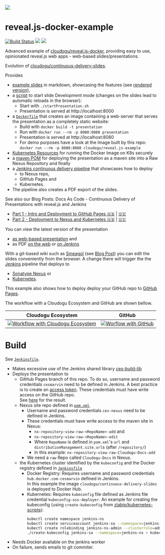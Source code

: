 ![](https://cloudogu.com/assets/blog/2019/revealJS-711db5dd3e495fe26dda7ad44104542b1fceb456c11700a773a2f158bf2c8251.png)

# reveal.js-docker-example
[![Build Status](https://oss.cloudogu.com/jenkins/buildStatus/icon?job=cloudogu-github%2Freveal.js-docker-example%2Fmaster)](https://oss.cloudogu.com/jenkins/blue/organizations/jenkins/cloudogu-github%2Freveal.js-docker-example/branches/)
[![](https://img.shields.io/microbadger/layers/cloudogu/reveal.js-example)](https://hub.docker.com/r/cloudogu/reveal.js-example)
[![](https://img.shields.io/docker/image-size/cloudogu/reveal.js-example)](https://hub.docker.com/r/cloudogu/reveal.js-example)

Advanced example of [cloudogu/reveal.js-docker](https://github.com/cloudogu/reveal.js-docker), 
providing easy to use, opinionated reveal.js web apps - web-based slides/presentations.

Evolution of [cloudogu/continuous-delivery-slides](https://github.com/cloudogu/continuous-delivery-slides).

Provides

* [example slides](docs/slides) in markdown, showcasing the features (see [rendered version](https://cloudogu.github.io/reveal.js-docker-example)),
* a [script](startPresentation.sh) to start slide Development mode (changes on the slides lead to automatic reloads in
  the browser):
  * Start with `./startPresentation.sh`  
  * Presentation is served at http://localhost:8000
* a [`Dockerfile`](Dockerfile) that creates an image containing a web-server that serves the presentation as a
  completely static website:  
  * Build with `docker build -t presentation`
  * Run with `docker run --rm -p 8080:8080 presentation`
  * Presentation is served at http://localhost:8080
  * For demo purposes have a look at the Image built by this repo:  
    `docker run --rm -p 8080:8080 cloudogu/reveal.js-example` 
* [Kubernetes Resources](k8s.yaml) for running the Docker Image on K8s securely
* a [maven POM](pom.xml) for deploying the presentation as a maven site into a Raw Nexus Repository and finally 
* a [Jenkins continuous delivery pipeline](Jenkinsfile) that showcases how to deploy 
  * to Nexus repo,
  * GitHub Pages and
  * Kubernetes.
* The pipeline also creates a PDF export of the slides.

See also our Blog Posts: Docs As Code - Continuous Delivery of Presentations with reveal.js and Jenkins
* [Part 1 - Intro and Deployment to GitHub Pages 🇬🇧](https://cloudogu.com/en/blog/continuous-delivery-with-revealjs) | [🇩🇪](https://cloudogu.com/de/blog/continuous-delivery-mit-revealjs)
* [Part 2 - Deployment to Nexus and Kubernetes 🇬🇧](https://cloudogu.com/en/blog/continuous-delivery-with-revealjs-part-2) | [🇩🇪](https://cloudogu.com/de/blog/continuous-delivery-mit-revealjs-teil-2)

You can view the latest version of the presentation 
* [as web-based presentation](https://cloudogu.github.io/reveal.js-docker-example) and
* as PDF [on the web](https://cloudogu.github.io/reveal.js-docker-example/pdf/Cloudogu%20-%20reveal.js-docker.pdf)
  or [on Jenkins](https://oss.cloudogu.com/jenkins/job/cloudogu-github/job/reveal.js-docker-example/job/master/lastSuccessfulBuild/artifact/)

With a git-based wiki such as [Smeagol](https://github.com/cloudogu/smeagol) 
(see [Blog Post](https://cloudogu.com/blog/smeagol)) you can edit the slides conveniently from the browser. A change there will trigger the  the [Jenkins](https://jenkins.io/) pipeline that deploys to 
* [Sonatype Nexus](https://www.sonatype.com/nexus-repository-oss) or 
* [Kubernetes](https://kubernetes.io/).

This example also shows how to deploy deploy your GitHub repo to [GitHub Pages](https://pages.github.com/).

The workflow with a Cloudogu Ecosystem and GitHub are shown bellow.

|Cloudogu Ecosystem  | GitHub   |
|--------------------|----------|
|[![Workflow with Cloudogu Ecosystem](http://www.plantuml.com/plantuml/svg/ZP1VQzim5CMVfqznc-t1WpX-3QM4bjIKDOazvWRsLbpfrj6YFqPNsbR6llkaLbd3nbZyO0xd_93EqINvtlcW5JiJ-2WDmdBTRg_Rc-tsqnfstezqNbMk_pORfD-5Xq3ek3KUZPzngokkR11s2DMeUfFEAGzEIQEJ7gdIFNbqx4mQheB0uDJn7HMtMbip6rE7Vp7fFAg-eDbBGwUWXnAdiCJrIPZ6Vh3g5DJWz_2VcjvQHTL-dZ7MM84mMURQK7DBJ-HHJw0du4XmSV7kC6gnW1_iJJhf_hPkLX-QhiXFCuNR5_4UtZu-VvdhbfiYxfn25EMcD_s0xYzcKr_TjEiY3utiY_YJQ-hFswvutZXjqlyL-CdONTkkxrVpheZRfh0A3-WCUZo2s1Ntre70hwZiY8wntnBASW7vVZY7IIsaXqv9WJHX1pyXNCVuOw0TYp8v-G6YU-VaCA1ZsKbXwfgYQnoLVNfDOhIV7mNi4eq8Mlq2)](http://www.plantuml.com/plantuml/uml/ZP1VQzim5CMVfqznc-t1WpX-3QM4bjIKDOazvWRsLbpfrj6YFqPNsbR6llkaLbd3nbZyO0xd_93EqINvtlcW5JiJ-2WDmdBTRg_Rc-tsqnfstezqNbMk_pORfD-5Xq3ek3KUZPzngokkR11s2DMeUfFEAGzEIQEJ7gdIFNbqx4mQheB0uDJn7HMtMbip6rE7Vp7fFAg-eDbBGwUWXnAdiCJrIPZ6Vh3g5DJWz_2VcjvQHTL-dZ7MM84mMURQK7DBJ-HHJw0du4XmSV7kC6gnW1_iJJhf_hPkLX-QhiXFCuNR5_4UtZu-VvdhbfiYxfn25EMcD_s0xYzcKr_TjEiY3utiY_YJQ-hFswvutZXjqlyL-CdONTkkxrVpheZRfh0A3-WCUZo2s1Ntre70hwZiY8wntnBASW7vVZY7IIsaXqv9WJHX1pyXNCVuOw0TYp8v-G6YU-VaCA1ZsKbXwfgYQnoLVNfDOhIV7mNi4eq8Mlq2) | [![Worflow with GitHub](http://www.plantuml.com/plantuml/svg/dPDlJren5CPVhv_YY7l14k7gJ0mnXgY8JZ5S9v8iMPQRSdkyTFIsT_qZCyk--tfBnyLiCsHzGKgVNv_dz70uDPPgwqf1TXW-Seamk4sd5-dLT7f_2tDhAtES99ekkmMtSpTp1dMkf4LfkxagarmenrJXaafGMVjqVfzqJAMvHPEKr5ZKXEnmcGl7q6cn6PBKi4c-ebnmQRgLztWTNMTkmvgyt0ehaHPAR8DA_ExCww1LIfXaqOlOkhNNWtIyNLkjgoZJXqrNkLSxZvvOj_NfeBlVtNzHG_HFl4EfP0Z_gyxmgVOpoIeyeyB-6mwXT8b6bLXVoCmtHpLkUM795xn2nccstFB6JAb5x1inVYGggca9L6krX1y4OA24qh2x7nRvkGb9nJ0mvpHV55evoIBz_f0UCbOhIZFKyVJWwAZNywSlNMXkbVuV6xXKqlvHthWkgZM8Cml3N9bdOx5i0L03EHeuENcRHxdVzy5lwZdAReRZqVLuqev_Z3suMMtUmUvZM94R3pzD9-qmbNlZ-hC1VBeCwLVSVd2pLXrOpA4ER7vv7ndvyERBi-pg-Y6RV9oUtG_RnLnZfVQ20zpxRQjn3-nvceuyLT42VOan2Exghn6DXP27DBtDHhr9Uz7pvCZDK4kqQ1gAh3hlfnE5gb2JLJfqFiyvOoY_z24c4HAx0fq-XAV3CLnW9THpetZ9HpK2MHi7BPeVGsl8k8M9uCpN73C34Pqyyg1vKQ3UJ8sLUF7EcJavHSbSANu1)](http://www.plantuml.com/plantuml/uml/dPDlJren5CPVhv_YY7l14k7gJ0mnXgY8JZ5S9v8iMPQRSdkyTFIsT_qZCyk--tfBnyLiCsHzGKgVNv_dz70uDPPgwqf1TXW-Seamk4sd5-dLT7f_2tDhAtES99ekkmMtSpTp1dMkf4LfkxagarmenrJXaafGMVjqVfzqJAMvHPEKr5ZKXEnmcGl7q6cn6PBKi4c-ebnmQRgLztWTNMTkmvgyt0ehaHPAR8DA_ExCww1LIfXaqOlOkhNNWtIyNLkjgoZJXqrNkLSxZvvOj_NfeBlVtNzHG_HFl4EfP0Z_gyxmgVOpoIeyeyB-6mwXT8b6bLXVoCmtHpLkUM795xn2nccstFB6JAb5x1inVYGggca9L6krX1y4OA24qh2x7nRvkGb9nJ0mvpHV55evoIBz_f0UCbOhIZFKyVJWwAZNywSlNMXkbVuV6xXKqlvHthWkgZM8Cml3N9bdOx5i0L03EHeuENcRHxdVzy5lwZdAReRZqVLuqev_Z3suMMtUmUvZM94R3pzD9-qmbNlZ-hC1VBeCwLVSVd2pLXrOpA4ER7vv7ndvyERBi-pg-Y6RV9oUtG_RnLnZfVQ20zpxRQjn3-nvceuyLT42VOan2Exghn6DXP27DBtDHhr9Uz7pvCZDK4kqQ1gAh3hlfnE5gb2JLJfqFiyvOoY_z24c4HAx0fq-XAV3CLnW9THpetZ9HpK2MHi7BPeVGsl8k8M9uCpN73C34Pqyyg1vKQ3UJ8sLUF7EcJavHSbSANu1)   |

# Build

See [`Jenkinsfile`](Jenkinsfile).

* Makes excessive use of the Jenkins shared library [ces-build-lib](https://github.com/cloudogu/ces-build-lib)
* Deploys the presentation to
  * GitHub Pages branch of this repo. To do so, username and password credentials `cesmarvin` need to be defined in Jenkins. 
    A best practice is to create an [access token](https://github.com/settings/tokens). These credentials must have write 
    access on the GitHub repo.  
    See [here](https://cloudogu.github.io/continuous-delivery-slides/) for the result.
  * Nexus site repo defined in [`pom.xml`](pom.xml). 
    * Username and password credentials `ces-nexus` need to be defined in Jenkins.  
    * These credentials must have write access to the maven site in Nexus:
      * `nx-repository-view-raw-<RepoName>-add` and 
      * `nx-repository-view-raw-<RepoName>-edit` 
      * Where `RepoName` is defined in `pom.xml`'s `url` and `distributionManagement.site.url`s (after `/repository/`)
      * In this example: `nx-repository-view-raw-Cloudogu-Docs-add`
    * We need a `raw` Repo called `Cloudogu-Docs` in Nexus. 
  * the Kubernetes cluster identified by the `kubeconfig` and the Docker registry defined in [`Jenkinsfile`](Jenkinsfile)
    * Docker Registry: Requires username and password credentials `hub.docker.com-cesmarvin` defined in Jenkins.  
      In this example the image `cloudogu/continuous-delivery-slides` is deployed to Docker Hub.
    * Kubernetes: Requires `kubeconfig` file defined as Jenkins file credential `kubeconfig-oss-deployer`. 
      An example for creating the kubeconfig (using `create-kubeconfig` from [zlabjp/kubernetes-scripts](https://github.com/zlabjp/kubernetes-scripts/blob/master/create-kubeconfig)):
      ```bash
      kubectl create namespace jenkins-ns
      kubectl create serviceaccount jenkins-sa --namespace=jenkins-ns
      kubectl create rolebinding jenkins-ns-admin --clusterrole=admin --namespace=jenkins-ns --serviceaccount=jenkins-ns:jenkins-sa
      ./create-kubeconfig jenkins-sa --namespace=jenkins-ns > kubeconfig
      ```
* Needs Docker available on the jenkins worker
* On failure, sends emails to git commiter.